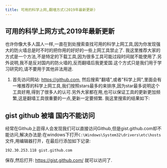 ```yaml
---
title: 可用的科学上网,翻墙方式(2019年最新更新)
---
```


## 可用的科学上网方式,2019年最新更新

也许你像大多人国人一样,一直在到处搜索查找可用的科学上网工具,因为你发现强大的防火墙总是时不时的把你用的好好的一些上网工具禁止了. 我这里推荐大家的方式是一个方法,不是特定的下载工具,因为很多工具可能过段时间就不能使用了.另外说明,我不是反对国内的防火墙的,反而翻墙后我更爱国.这个方式只是我们用于学习研究的,请不要用于其他非法用途.

1. 首先访问网站: https://github.com, 然后搜索"翻墙",或者"科学上网",里面会有一堆推荐的科学上网工具,我们按照stars最多的来排序,因为star最多说明这个工具好用,得到了很多人的认可.另外大家都在用,也可以保证工具的更新更加频繁,这是翻墙工具很重要的一点,更新一定要频繁. 我这里搜索的结果如下:


## gist github 被墙 国内不能访问

经常在Github上逛得人会发现我们可以直接访问Github,但是gist.github.com却不能访问,解决办法是:在windows下打开`C:\Windows\System32\drivers\etc\hosts`文件,用编辑器打开，在最后行添加如下记录:

```
192.30.253.118 gist.github.com
````

保存,然后打开: https://gist.github.com/ 就可以访问了.